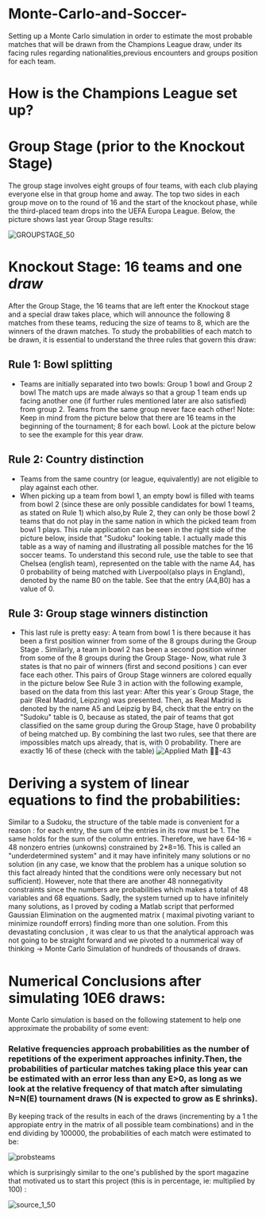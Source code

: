 # Monte-Carlo-and-Soccer-
Setting up a Monte Carlo simulation in order to estimate the most probable matches that will be drawn from the Champions League draw, under its facing rules regarding nationalities,previous encounters and groups position for each team.

# How is the Champions League set up?
# Group Stage (prior to the Knockout Stage)
The group stage involves eight groups of four teams, with each club playing everyone else in that group home and away. The top two sides in each group move on to the round of 16 and the start of the knockout phase, while the third-placed team drops into the UEFA Europa League.
Below, the picture shows last year Group Stage results:

![GROUPSTAGE_50](https://user-images.githubusercontent.com/97905110/217606580-79847af6-e18d-4149-8134-5fcfc7afc5d7.jpg)

# Knockout Stage: 16 teams and one *draw*
After the Group Stage, the 16 teams that are left enter the Knockout stage and a special draw takes place, which will announce the following 8 matches from these teams, reducing the size of teams to 8, which are the winners of the drawn matches. To study the probabilities of each match to be drawn, it is essential to understand the three rules that govern this draw:
## Rule 1: Bowl splitting
* Teams are initially separated into two bowls: Group 1 bowl and Group 2 bowl
The match ups are made always so that a group 1 team ends up facing another one (if further rules mentioned later are also satisfied) from group 2. Teams from the same group never face each other! 
Note: Keep in mind from the picture below that there are 16 teams in the beginning of the tournament; 8 for each bowl. Look at the picture below to see the example for this year draw.

## Rule 2: Country distinction
* Teams from the same country (or league, equivalently) are not eligible to play against each other.
* When picking up a team from bowl 1, an empty bowl is filled with teams from bowl 2 (since these are only possible candidates for bowl 1 teams, as stated on Rule 1) which also,by Rule 2, they can only be those bowl 2 teams that do not play in the same nation in which the picked team from bowl 1 plays. This rule application can be seen in the right side of the picture below, inside that "Sudoku" looking table. I actually made this table as a way of naming and illustrating all possible matches for the 16 soccer teams. To understand this second rule, use the table to see that Chelsea (english team), represented on the table with the name A4, has 0 probability of being matched with Liverpool(also plays in England), denoted by the name B0 on the table. See that the entry (A4,B0) has a value of 0.

## Rule 3: Group stage winners distinction
* This last rule is pretty easy: A team from bowl 1 is there because it has been a first position winner from some of the 8 groups during the Group Stage . Similarly, a team in bowl 2 has been a second position winner from some of the 8 groups during the Group Stage- Now, what rule 3 states is that no pair of winners (first and second positions ) can ever face each other. This pairs of Group Stage winners are colored equally in the picture below
See Rule 3 in action with the following example, based on the data from this last year:
After this year´s Group Stage, the pair (Real Madrid, Leipzing) was presented. Then, as Real Madrid is denoted by the name A5 and Leipzig by B4, check that the entry on the "Sudoku" table is 0, because as stated, the pair of teams that got classified on the same group during the Group Stage, have 0 probability of being matched up.
By combining the last two rules, see that there are impossibles match ups already, that is, with 0 probability. There are exactly 16 of these (check with the table)
![Applied Math 🔗🔗-43](https://user-images.githubusercontent.com/97905110/217595741-010f23b6-3763-4f64-b885-e5fb9de40399.jpg)

# Deriving a system of linear equations to find the probabilities:
Similar to a Sudoku, the structure of the table made is convenient for a reason : for each entry, the sum of the entries in its row must be 1. The same holds for the sum of the column entries. Therefore, we have 64-16 = 48 nonzero entries (unkowns) constrained by 2*8=16. This is called an "underdetermined system" and it may have infinitely many solutions or no solution (in any case, we know that the problem has a unique solution so this fact already hinted that the conditions were only necessary but not sufficient). However, note that there are another 48 nonnegativity constraints since the numbers are probabilities which makes a total of 48 variables and 68 equations.
Sadly, the system turned up to have infinitely many solutions, as I proved by coding a Matlab script that performed Gaussian Elimination on the augmented matrix ( maximal pivoting variant to minimize roundoff errors) finding more than one solution.
From this devastating conclusion , it was clear to us that the analytical approach was not going to be straight forward and we pivoted to a nummerical way of thinking -> Monte Carlo Simulation of hundreds of thousands of draws.

# Numerical Conclusions after simulating 10E6 draws:
Monte Carlo simulation is based on the following statement to help one approximate the probability of some event:
### Relative frequencies approach probabilities as the number of repetitions of the experiment approaches infinity.Then, the probabilities of particular matches taking place this year can be estimated with an error less than any E>0, as long as we look at the relative frequency of that match after simulating N=N(E) tournament draws (N is expected to grow as E shrinks).
By keeping track of the results in each of the draws (incrementing by a 1 the appropiate entry in the matrix of all possible team combinations) and in the end dividing by 100000, the  probabilities of each match were estimated to be:

![probsteams](https://user-images.githubusercontent.com/97905110/217650644-6b33bf8a-108d-45d4-976d-63db1c11c23e.png)

which is surprisingly similar to the one's published by the sport magazine that motivated us to start this project (this is in percentage, ie: multiplied by 100) :

![source_1_50](https://user-images.githubusercontent.com/97905110/217651668-124cbfbf-33f5-40c0-b9c4-1d13cfbebb8f.jpg)

